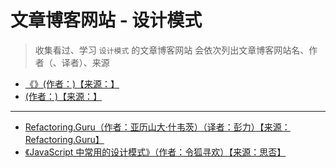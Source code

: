 # 文章博客网站 - 设计模式

> 收集看过、学习 `设计模式` 的文章博客网站
> 会依次列出文章博客网站名、作者（、译者）、来源

- [《》(作者：)【来源：】]()
- [ (作者：)【来源：】]()

---

- [Refactoring.Guru（作者：亚历山大·什韦茨）（译者：彭力）【来源：Refactoring.Guru】](https://refactoringguru.cn/)
- [《JavaScript 中常用的设计模式》（作者：令狐寻欢）【来源：思否】](https://segmentfault.com/a/1190000017787537)
